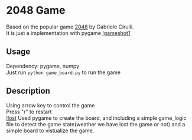 # 2048 Game
Based on the popular game [2048](https://github.com/gabrielecirulli/2048) by Gabriele Cirulli.<br>
It is just a implementation with pygame
[!gameshot1](images/1.png)
## Usage
Dependency: pygame, numpy<br>
Just run ```python game_board.py``` to run the game

## Description
Using arrow key to control the game<br>
Press "r" to restart<br>
[!lost](images/2.png)
Used pygame to create the board, and including a simple game_logic file to detect the game state(weather we have lost the game or not)
and a simple board to vistualize the game.

